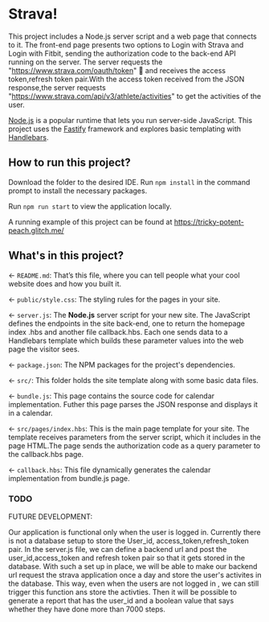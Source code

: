 # Strava!

This project includes a Node.js server script and a web page that connects to it. The front-end page presents two options to Login with Strava and Login with Fitbit, sending the authorization code to the back-end API running on the server. The server requests the "https://www.strava.com/oauth/token" 🎨 and receives the access token,refresh token pair.With the access token received from the JSON response,the server requests "https://www.strava.com/api/v3/athlete/activities" to get the activities of the user.

[Node.js](https://nodejs.org/en/about/) is a popular runtime that lets you run server-side JavaScript. This project uses the [Fastify](https://www.fastify.io/) framework and explores basic templating with [Handlebars](https://handlebarsjs.com/).

## How to run this project?
Download the folder to the desired IDE.
  Run `npm install` in the command prompt to install the necessary packages.
  
  Run `npm run start` to view the application locally.
  
  A running example of this project can be found at https://tricky-potent-peach.glitch.me/



## What's in this project?

← `README.md`: That’s this file, where you can tell people what your cool website does and how you built it.

← `public/style.css`: The styling rules for the pages in your site.

← `server.js`: The **Node.js** server script for your new site. The JavaScript defines the endpoints in the site back-end, one to return the homepage index .hbs and another file callback.hbs. Each one sends data to a Handlebars template which builds these parameter values into the web page the visitor sees.

← `package.json`: The NPM packages for the project's dependencies.

← `src/`: This folder holds the site template along with some basic data files.


← `bundle.js`: This page contains the source code for calendar implementation. Futher this page parses the JSON response and displays it in a calendar.

← `src/pages/index.hbs`:  This is the main page template for your site. The template receives parameters from the server script, which it includes in the page HTML.The page sends the authorization code as a query parameter to the callback.hbs page.

← `callback.hbs`:  This file dynamically generates the calendar implementation from bundle.js page.

### TODO 

FUTURE DEVELOPMENT:

Our application is functional only when the user is logged in. Currently there is not a database setup to store the User_id, access_token,refresh_token pair. In the server.js file, we can define a backend url and post the user_id,access_token and refresh token pair so that it gets stored in the database. With such a set up in place, we will be able to make our backend url request the strava application once a day and store the user's activites in the database. This way, even when the users are not logged in , we can still trigger this function ans store the activties. Then it will be possible to generate a report that has the user_id and a boolean value that says whether they  have done more than 7000 steps.
